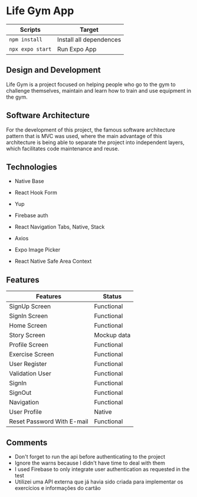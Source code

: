 # Life Gym App

| Scripts          | Target                  |
| ---------------- | ----------------------- |
| `npm install`    | Install all dependences |
| `npx expo start` | Run Expo App            |

## Design and Development

Life Gym is a project focused on helping people who go to the gym to challenge themselves, maintain and learn how to train and use equipment in the gym.

## Software Architecture

For the development of this project, the famous software architecture pattern that is MVC was used, where the main advantage of this architecture is being able to separate the project into independent layers, which facilitates code maintenance and reuse.

## Technologies

- Native Base

- React Hook Form

- Yup

- Firebase auth

- React Navigation Tabs, Native, Stack

- Axios

- Expo Image Picker

- React Native Safe Area Context

## Features

| Features                   | Status      |
| -------------------------- | ----------- |
| SignUp Screen              | Functional  |
| SignIn Screen              | Functional  |
| Home Screen                | Functional  |
| Story Screen               | Mockup data |
| Profile Screen             | Functional  |
| Exercise Screen            | Functional  |
| User Register              | Functional  |
| Validation User            | Functional  |
| SignIn                     | Functional  |
| SignOut                    | Functional  |
| Navigation                 | Functional  |
| User Profile               | Native      |
| Reset Password With E-mail | Functional  |

## Comments

- Don't forget to run the api before authenticating to the project
- Ignore the warns because I didn't have time to deal with them
- I used Firebase to only integrate user authentication as requested in the test
- Utilizei uma API externa que já havia sido criada para implementar os exercícios e informações do cartão
